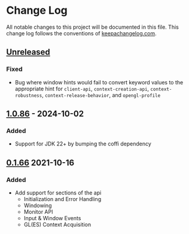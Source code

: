 # Change Log
All notable changes to this project will be documented in this file. This change log follows the conventions of [keepachangelog.com](http://keepachangelog.com/).

## [Unreleased]
### Fixed
- Bug where window hints would fail to convert keyword values to the appropriate hint for `client-api`, `context-creation-api`, `context-robustness`, `context-release-behavior`, and `opengl-profile`

## [1.0.86] - 2024-10-02
### Added
- Support for JDK 22+ by bumping the coffi dependency

## [0.1.66] 2021-10-16
### Added
- Add support for sections of the api
  - Initialization and Error Handling
  - Windowing
  - Monitor API
  - Input & Window Events
  - GL(ES) Context Acquisition

[Unreleased]: https://github.com/IGJoshua/glfw-clj/compare/v1.0.86...HEAD
[1.0.86]: https://github.com/IGJoshua/glfw-clj/compare/v0.1.66...v1.0.86
[0.1.66]: https://github.com/IGJoshua/glfw-clj/compare/9cfb2830924f752bad5031f1b8895ee6fba0d6cb...v0.1.66

